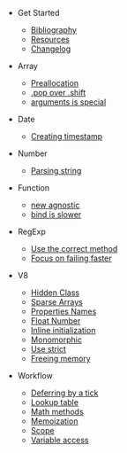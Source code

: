 * Get Started
	* [Bibliography](bibliography.md)
	* [Resources](resources.md)
	* [Changelog](changelog.md)

* Array
	* [Preallocation](array/preallocation.md)
	* [.pop over .shift](array/pop-or-shift.md)
	* [arguments is special](array/arguments.md)

* Date
	* [Creating timestamp](date/timestamp.md)

* Number
	* [Parsing string](number/parse-string.md)

* Function
	* [new agnostic](function/new.md)
	* [bind is slower](function/bind.md)

* RegExp
	* [Use the correct method](regexp/correct-methods.md)
	* [Focus on failing faster](regexp/fail-faster.md)

* V8
	* [Hidden Class](v8-tips/hidden-class.md)
	* [Sparse Arrays](v8-tips/sparse-arrays.md)
	* [Properties Names](v8-tips/properties-names.md)
	* [Float Number](v8-tips/float-number.md)
	* [Inline initialization](v8-tips/inline-initialization.md)
	* [Monomorphic](v8-tips/monomorphic.md)
	* [Use strict](v8-tips/use-strict.md)
	* [Freeing memory](v8-tips/freeing-memory.md)

* Workflow
	* [Deferring by a tick](workflow/defer.md)
	* [Lookup table](workflow/lookup-table.md)
	* [Math methods](workflow/math.md)
	* [Memoization](workflow/memoization.md)
	* [Scope](workflow/scope.md)
	* [Variable access](workflow/variable-access.md)
